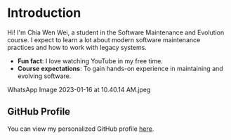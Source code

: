 # Introduction 

Hi! I'm Chia Wen Wei, a student in the Software Maintenance and Evolution course.
I expect to learn a lot about modern software maintenance practices and how to work with legacy systems.

- **Fun fact**: I love watching YouTube in my free time.
- **Course expectations**: To gain hands-on experience in maintaining and evolving software.

WhatsApp Image 2023-01-16 at 10.40.14 AM.jpeg

## GitHub Profile

You can view my personalized GitHub profile [here](https://github.com/wenwei0621). 
